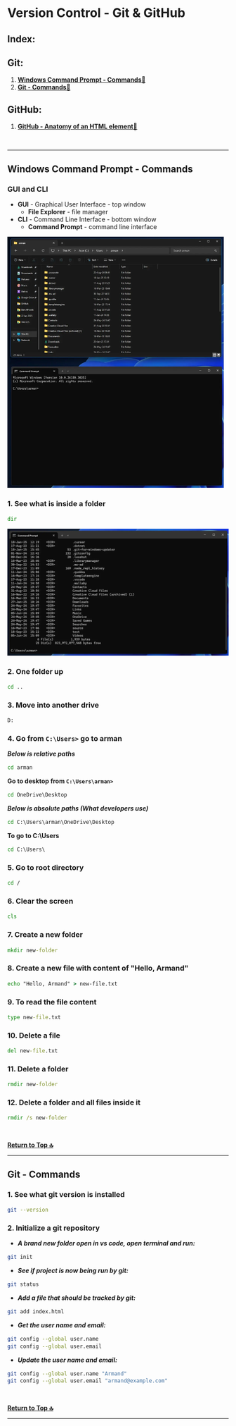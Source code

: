 # Version Control - Git & GitHub

## Index:

## Git:

1. **[Windows Command Prompt - Commands🔻](#windows-command-prompt---commands)**
2. **[Git - Commands🔻](#git---commands)**

## GitHub:

1. **[GitHub - Anatomy of an HTML element🔻](#anatomy-of-an-html-element)**



<br />

---

## Windows Command Prompt - Commands

### GUI and CLI

- **GUI** - Graphical User Interface - top window
  - **File Explorer** - file manager
- **CLI** - Command Line Interface - bottom window
  - **Command Prompt** - command line interface

![GUI and CLI](../assets/gui-and-cli.webp)  

### 1. See what is inside a folder

```cmd
dir
```    

![dir](../assets/dir.webp) 

### 2. One folder up

```cmd
cd ..
```   

### 3. Move into another drive

```cmd
D:
```    

### 4. Go from `C:\Users>` go to arman

***Below is relative paths***

```cmd
cd arman
```  

**Go to desktop from `C:\Users\arman>`**

```cmd
cd OneDrive\Desktop
```  

***Below is absolute paths (What developers use)***

```cmd
cd C:\Users\arman\OneDrive\Desktop
```  

**To go to C:\Users**

```cmd
cd C:\Users\
```   

### 5. Go to root directory

```cmd
cd /
```  

### 6. Clear the screen

```cmd
cls
```  

### 7. Create a new folder

```cmd
mkdir new-folder
```  

### 8. Create a new file with content of "Hello, Armand"

```cmd
echo "Hello, Armand" > new-file.txt
```  

### 9. To read the file content

```cmd
type new-file.txt
``` 

### 10. Delete a file

```cmd
del new-file.txt
``` 

### 11. Delete a folder

```cmd
rmdir new-folder
``` 

### 12. Delete a folder and all files inside it

```cmd
rmdir /s new-folder
``` 


<br />

**[Return to Top 🔝](#version-control---git--github)**

---

## Git - Commands


### 1. See what git version is installed

```bash
git --version
```    

### 2. Initialize a git repository

- ***A brand new folder open in vs code, open terminal and run:***

```bash
git init
```    

- ***See if project is now being run by git:***

```bash
git status
```    

- ***Add a file that should be tracked by git:***

```bash
git add index.html
```    

- ***Get the user name and email:***

```bash
git config --global user.name
git config --global user.email
``` 

- ***Update the user name and email:***

```bash
git config --global user.name "Armand"
git config --global user.email "armand@example.com"
``` 






<br />

**[Return to Top 🔝](#version-control---git--github)**

---